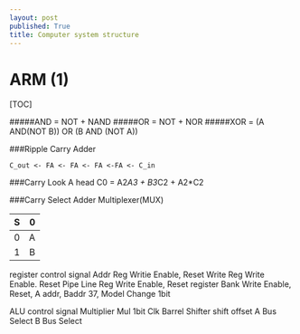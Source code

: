 ```yaml
---
layout: post
published: True
title: Computer system structure
---
```


ARM (1)
=========

[TOC]

#####AND = NOT + NAND
#####OR = NOT + NOR
#####XOR = (A AND(NOT B)) OR (B AND (NOT A))

###Ripple Carry Adder
```
C_out <- FA <- FA <- FA <-FA <- C_in
```
###Carry Look A head
C0 = A2*A3 + B3*C2 + A2*C2

###Carry Select Adder
Multiplexer(MUX)

| S | 0 |
|-: |-: |
| 0 | A |
| 1 | B |

register control signal
Addr Reg    Writie Enable, Reset
Write Reg   Write Enable. Reset
Pipe Line Reg   Write Enable, Reset
register Bank   Write Enable, Reset, A addr, Baddr 37, Model Change 1bit


ALU control signal
Multiplier Mul 1bit Clk
Barrel Shifter shift offset
A Bus Select
B Bus Select
